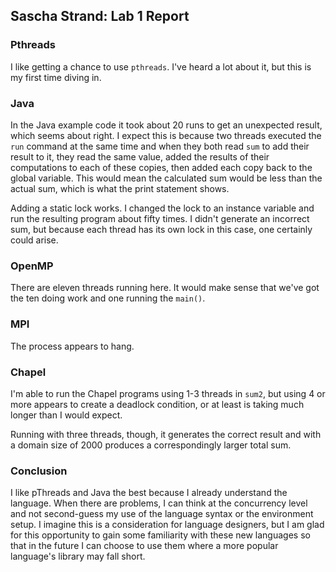 ## Sascha Strand: Lab 1 Report

### Pthreads

I like getting a chance to use `pthreads`. I've heard a lot about it, but this is my first time diving in.

### Java

In the Java example code it took about 20 runs to get an unexpected result, which seems about right. I expect this is because two threads executed the `run` command at the same time and when they both read `sum` to add their result to it, they read the same value, added the results of their computations to each of these copies, then added each copy back to the  global variable. This would mean the calculated sum would be less than the actual sum, which is what the print statement shows.

Adding a static lock works. I changed the lock to an instance variable and run the resulting program about fifty times. I didn't generate an incorrect sum, but because each thread has its own lock in this case, one certainly could arise. 

### OpenMP

There are eleven threads running here. It would make sense that we've got the ten doing work and one running the `main()`.

### MPI

The process appears to hang.

### Chapel

I'm able to run the Chapel programs using 1-3 threads in `sum2`, but using 4 or more appears to create a deadlock condition, or at least is taking much longer than I would expect.

Running with three threads, though, it generates the correct result and with a domain size of 2000 produces a correspondingly larger total sum.

### Conclusion

I like pThreads and Java the best because I already understand the language. When there are problems, I can think at the concurrency level and not second-guess my use of the language syntax or the environment setup. I imagine this is a consideration for language designers, but I am glad for this opportunity to gain some familiarity with these new languages so that in the future I can choose to use them where a more popular language's library may fall short.
